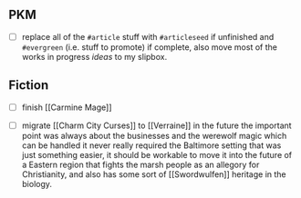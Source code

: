 ## PKM 

- [ ] replace all of the `#article` stuff with `#articleseed` if unfinished and `#evergreen` (i.e. stuff to promote) if complete,  also move most of the works in progress *ideas* to my slipbox. 

## Fiction

- [ ] finish [[Carmine Mage]]
- [ ] migrate [[Charm City Curses]] to [[Verraine]] in the future the important point was always about the businesses and the werewolf magic which can be handled it never really required the Baltimore setting that was just something easier, it should be workable to move it into the future of a Eastern region that fights the marsh people as an allegory for Christianity, and also has some sort of [[Swordwulfen]] heritage in the biology. 


